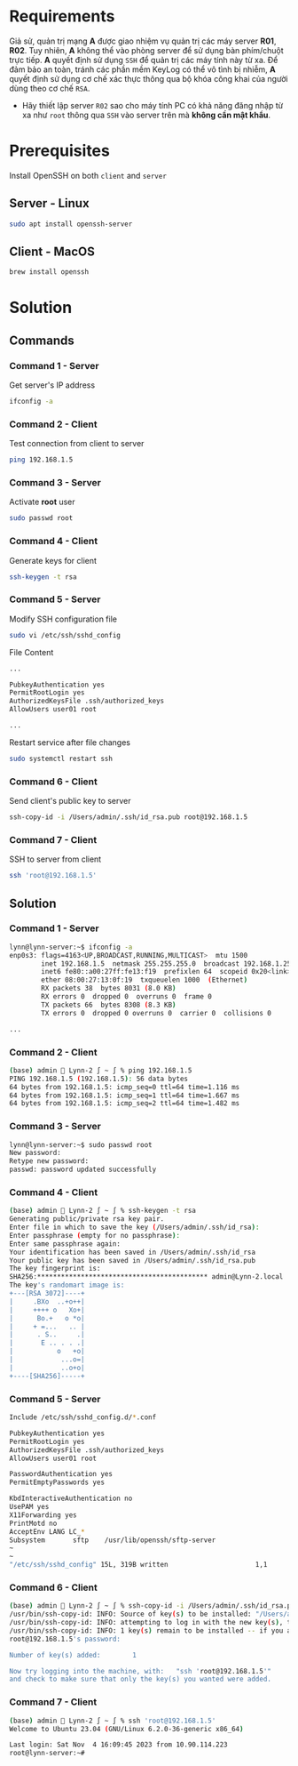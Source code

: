 # Requirements

Giả sử, quản trị mạng **A** được giao nhiệm vụ quản trị các máy server **R01**, **R02**. Tuy nhiên, **A** không thể vào phòng server để sử dụng bàn phím/chuột trực tiếp. **A** quyết định sử dụng `SSH` để quản trị các máy tính này từ xa. Để đảm bảo an toàn, tránh các phần mềm KeyLog có thể vô tình bị nhiễm, **A** quyết định sử dụng cơ chế xác thực thông qua bộ khóa công khai của người dùng theo cơ chế `RSA`.

- Hãy thiết lập server `R02` sao cho máy tính PC có khả năng đăng nhập từ xa như `root` thông qua `SSH` vào server trên mà **không cần mật khẩu**.

# Prerequisites

Install OpenSSH on both `client` and `server`

## Server - Linux

```sh
sudo apt install openssh-server
```

## Client - MacOS

```sh
brew install openssh
```

# Solution

## Commands

### Command 1 - Server 

Get server's IP address

```sh
ifconfig -a
```

### Command 2 - Client

Test connection from client to server

```sh
ping 192.168.1.5
```

### Command 3 - Server

Activate **root** user

```sh
sudo passwd root
```

### Command 4 - Client

Generate keys for client

```sh
ssh-keygen -t rsa
```

### Command 5 - Server

Modify SSH configuration file

```sh
sudo vi /etc/ssh/sshd_config
```

File Content

```sh
...

PubkeyAuthentication yes
PermitRootLogin yes
AuthorizedKeysFile .ssh/authorized_keys
AllowUsers user01 root

...
```

Restart service after file changes

```sh
sudo systemctl restart ssh
```

### Command 6 - Client

Send client's public key to server

```sh
ssh-copy-id -i /Users/admin/.ssh/id_rsa.pub root@192.168.1.5 
```

### Command 7 - Client

SSH to server from client

```sh
ssh 'root@192.168.1.5'
```

## Solution

### Command 1 - Server

```sh
lynn@lynn-server:~$ ifconfig -a
enp0s3: flags=4163<UP,BROADCAST,RUNNING,MULTICAST>  mtu 1500
        inet 192.168.1.5  netmask 255.255.255.0  broadcast 192.168.1.255
        inet6 fe80::a00:27ff:fe13:f19  prefixlen 64  scopeid 0x20<link>
        ether 08:00:27:13:0f:19  txqueuelen 1000  (Ethernet)
        RX packets 38  bytes 8031 (8.0 KB)
        RX errors 0  dropped 0  overruns 0  frame 0
        TX packets 66  bytes 8308 (8.3 KB)
        TX errors 0  dropped 0 overruns 0  carrier 0  collisions 0

...
```

### Command 2 - Client

```sh
(base) admin  Lynn-2 ∫ ~ ∫ % ping 192.168.1.5
PING 192.168.1.5 (192.168.1.5): 56 data bytes
64 bytes from 192.168.1.5: icmp_seq=0 ttl=64 time=1.116 ms
64 bytes from 192.168.1.5: icmp_seq=1 ttl=64 time=1.667 ms
64 bytes from 192.168.1.5: icmp_seq=2 ttl=64 time=1.482 ms
```

### Command 3 - Server

```sh
lynn@lynn-server:~$ sudo passwd root
New password: 
Retype new password: 
passwd: password updated successfully
```

### Command 4 - Client

```sh
(base) admin  Lynn-2 ∫ ~ ∫ % ssh-keygen -t rsa
Generating public/private rsa key pair.
Enter file in which to save the key (/Users/admin/.ssh/id_rsa): 
Enter passphrase (empty for no passphrase): 
Enter same passphrase again: 
Your identification has been saved in /Users/admin/.ssh/id_rsa
Your public key has been saved in /Users/admin/.ssh/id_rsa.pub
The key fingerprint is:
SHA256:******************************************* admin@Lynn-2.local
The key's randomart image is:
+---[RSA 3072]----+
|     .BXo  ..+o++|
|     ++++ o   Xo+|
|      Bo.+   o *o|
|     + =...   .. |
|      . S..     .|
|       E .. . . .|
|           o   +o|
|            ...o=|
|            ..o+o|
+----[SHA256]-----+
```

### Command 5 - Server

```sh
Include /etc/ssh/sshd_config.d/*.conf

PubkeyAuthentication yes
PermitRootLogin yes
AuthorizedKeysFile .ssh/authorized_keys
AllowUsers user01 root

PasswordAuthentication yes
PermitEmptyPasswords yes

KbdInteractiveAuthentication no
UsePAM yes
X11Forwarding yes
PrintMotd no
AcceptEnv LANG LC_*
Subsystem       sftp    /usr/lib/openssh/sftp-server
~                                                                               
~                                                                               
"/etc/ssh/sshd_config" 15L, 319B written                      1,1           All
```

### Command 6 - Client 

```sh
(base) admin  Lynn-2 ∫ ~ ∫ % ssh-copy-id -i /Users/admin/.ssh/id_rsa.pub root@192.168.1.5 
/usr/bin/ssh-copy-id: INFO: Source of key(s) to be installed: "/Users/admin/.ssh/id_rsa.pub"
/usr/bin/ssh-copy-id: INFO: attempting to log in with the new key(s), to filter out any that are already installed
/usr/bin/ssh-copy-id: INFO: 1 key(s) remain to be installed -- if you are prompted now it is to install the new keys
root@192.168.1.5's password: 

Number of key(s) added:        1

Now try logging into the machine, with:   "ssh 'root@192.168.1.5'"
and check to make sure that only the key(s) you wanted were added.

```

### Command 7 - Client 

```sh
(base) admin  Lynn-2 ∫ ~ ∫ % ssh 'root@192.168.1.5'
Welcome to Ubuntu 23.04 (GNU/Linux 6.2.0-36-generic x86_64)

Last login: Sat Nov  4 16:09:45 2023 from 10.90.114.223
root@lynn-server:~# 
```